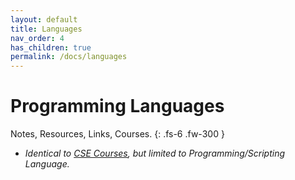 ```yaml
---
layout: default
title: Languages
nav_order: 4
has_children: true
permalink: /docs/languages
---
```


# Programming Languages

Notes, Resources, Links, Courses.
{: .fs-6 .fw-300 }

- *Identical to [CSE Courses](../courses/), but limited to Programming/Scripting Language.*